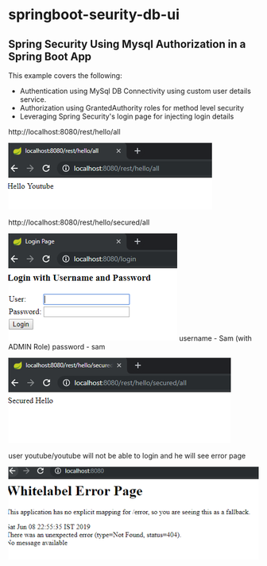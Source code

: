 # springboot-seurity-db-ui

## Spring Security Using Mysql Authorization in a Spring Boot App

This example covers the following:
- Authentication using MySql DB Connectivity using custom user details service.
- Authorization using GrantedAuthority roles for method level security
- Leveraging Spring Security's login page for injecting login details

http://localhost:8080/rest/hello/all

![hello all accessed by every one](img/helloall.png "Hello all")


http://localhost:8080/rest/hello/secured/all

![secured all accessed by users with admin role](img/secured-all.png "secured all")
username - Sam (with ADMIN Role)
password - sam


![secured all accessed by Sam](img/secured-all-success.png "secured all")

user youtube/youtube will not be able to login and he will see error page

![secured all can not be accessed by youtube with non ADMIN role](img/error.png "secured all")